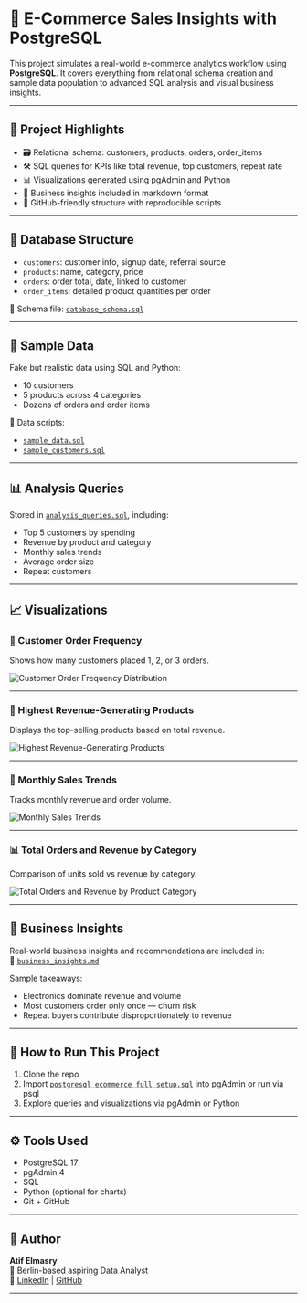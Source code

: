 
# 🛒 E-Commerce Sales Insights with PostgreSQL

This project simulates a real-world e-commerce analytics workflow using **PostgreSQL**. It covers everything from relational schema creation and sample data population to advanced SQL analysis and visual business insights.

---

## 📌 Project Highlights

- 🗃️ Relational schema: customers, products, orders, order_items
- 🛠️ SQL queries for KPIs like total revenue, top customers, repeat rate
- 📊 Visualizations generated using pgAdmin and Python
- 🧠 Business insights included in markdown format
- 🚀 GitHub-friendly structure with reproducible scripts

---

## 🧱 Database Structure

- `customers`: customer info, signup date, referral source
- `products`: name, category, price
- `orders`: order total, date, linked to customer
- `order_items`: detailed product quantities per order

📄 Schema file: [`database_schema.sql`](./database_schema.sql)

---

## 🧪 Sample Data

Fake but realistic data using SQL and Python:
- 10 customers
- 5 products across 4 categories
- Dozens of orders and order items

📄 Data scripts:
- [`sample_data.sql`](./sample_data.sql)
- [`sample_customers.sql`](./sample_customers.sql)

---

## 📊 Analysis Queries

Stored in [`analysis_queries.sql`](./analysis_queries.sql), including:

- Top 5 customers by spending
- Revenue by product and category
- Monthly sales trends
- Average order size
- Repeat customers

---

## 📈 Visualizations

### 🔁 Customer Order Frequency  
Shows how many customers placed 1, 2, or 3 orders.

![Customer Order Frequency Distribution](images/Customer%20Order%20Frequency%20Distribution.png)

---

### 💸 Highest Revenue-Generating Products  
Displays the top-selling products based on total revenue.

![Highest Revenue-Generating Products](images/Highest%20Revenue-Generating%20Products.png)

---

### 📆 Monthly Sales Trends  
Tracks monthly revenue and order volume.

![Monthly Sales Trends](images/Monthly%20Sales%20Trends.png)

---

### 📊 Total Orders and Revenue by Category  
Comparison of units sold vs revenue by category.

![Total Orders and Revenue by Product Category](images/Total%20Orders%20and%20Revenue%20by%20Product%20Category.png)

---

## 📑 Business Insights

Real-world business insights and recommendations are included in:  
📄 [`business_insights.md`](./business_insights.md)

Sample takeaways:
- Electronics dominate revenue and volume
- Most customers order only once — churn risk
- Repeat buyers contribute disproportionately to revenue

---

## 🚀 How to Run This Project

1. Clone the repo
2. Import [`postgresql_ecommerce_full_setup.sql`](./postgresql_ecommerce_full_setup.sql) into pgAdmin or run via psql
3. Explore queries and visualizations via pgAdmin or Python

---

## ⚙️ Tools Used

- PostgreSQL 17
- pgAdmin 4
- SQL
- Python (optional for charts)
- Git + GitHub

---

## 👋 Author

**Atif Elmasry**  
📍 Berlin-based aspiring Data Analyst  
🔗 [LinkedIn](https://www.linkedin.com/in/tioatifelmasry) | [GitHub](https://github.com/AtifElmasry)

---

